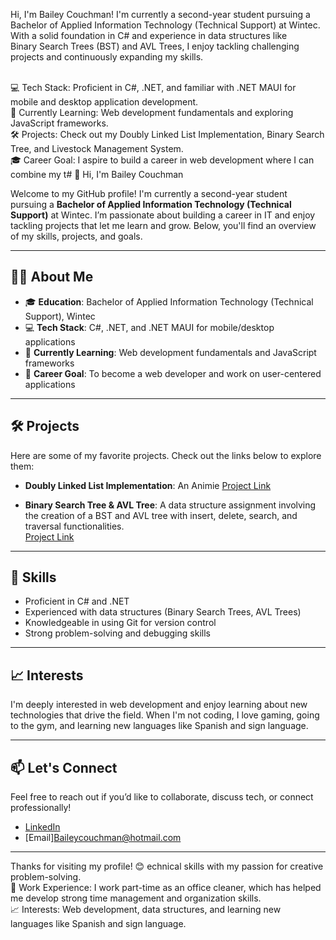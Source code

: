 Hi, I'm Bailey Couchman! I'm currently a second-year student pursuing a Bachelor of Applied Information Technology (Technical Support) at Wintec. With a solid foundation in C# and experience in data structures like<br> Binary Search Trees (BST) and AVL Trees, I enjoy tackling challenging projects and continuously expanding my skills.  <br><br>

💻 Tech Stack: Proficient in C#, .NET, and familiar with .NET MAUI for mobile and desktop application development.  <br>
🌱 Currently Learning: Web development fundamentals and exploring JavaScript frameworks.<br>
🛠️ Projects: Check out my Doubly Linked List Implementation, Binary Search Tree, and Livestock Management System.<br>
🎓 Career Goal: I aspire to build a career in web development where I can combine my t# 👋 Hi, I'm Bailey Couchman

Welcome to my GitHub profile! I'm currently a second-year student pursuing a **Bachelor of Applied Information Technology (Technical Support)** at Wintec. I’m passionate about building a career in IT and enjoy tackling projects that let me learn and grow. Below, you'll find an overview of my skills, projects, and goals.

---

## 👨‍💻 About Me
- 🎓 **Education**: Bachelor of Applied Information Technology (Technical Support), Wintec
- 💻 **Tech Stack**: C#, .NET, and .NET MAUI for mobile/desktop applications
- 🌱 **Currently Learning**: Web development fundamentals and JavaScript frameworks
- 🎯 **Career Goal**: To become a web developer and work on user-centered applications

---

## 🛠️ Projects
Here are some of my favorite projects. Check out the links below to explore them:

- **Doubly Linked List Implementation**: An Animie 
  [Project Link](https://krishkkkk.github.io/AnimeKakahu1.github.io/Hoodies.html)

- **Binary Search Tree & AVL Tree**: A data structure assignment involving the creation of a BST and AVL tree with insert, delete, search, and traversal functionalities.  
  [Project Link](https://www.figma.com/design/LjYCz7ogCCuKQLZTfib5rr/Pages?node-id=0-1&t=JRqAv4wFtwNUDZs7-1)



---

## 🔧 Skills
- Proficient in C# and .NET
- Experienced with data structures (Binary Search Trees, AVL Trees)
- Knowledgeable in using Git for version control
- Strong problem-solving and debugging skills

---

## 📈 Interests
I'm deeply interested in web development and enjoy learning about new technologies that drive the field. When I'm not coding, I love gaming, going to the gym, and learning new languages like Spanish and sign language.

---

## 📫 Let's Connect
Feel free to reach out if you’d like to collaborate, discuss tech, or connect professionally!  
- [LinkedIn](https://www.linkedin.com/in/bailey-couchman-bb1a12320/)
- [Email]Baileycouchman@hotmail.com

---

Thanks for visiting my profile! 😊
echnical skills with my passion for creative problem-solving.<br>
📂 Work Experience: I work part-time as an office cleaner, which has helped me develop strong time management and organization skills.<br>
📈 Interests: Web development, data structures, and learning new languages like Spanish and sign language.<br>
